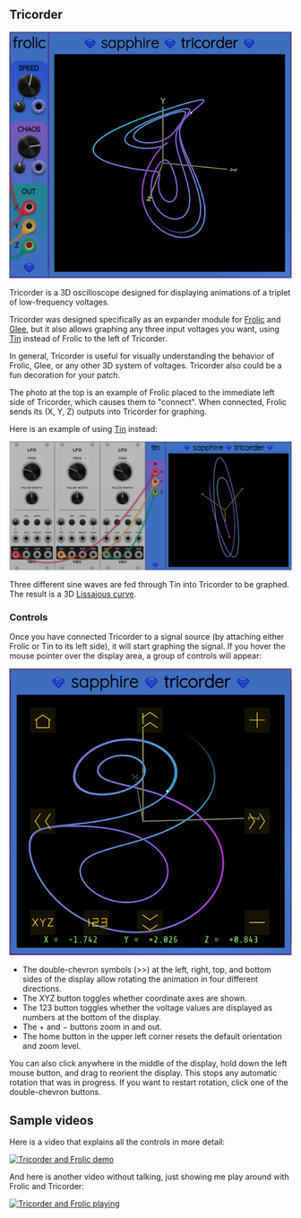 ## Tricorder

![Tricorder](images/frolic_tricorder.png)

Tricorder is a 3D oscilloscope designed for displaying
animations of a triplet of low-frequency voltages.

Tricorder was designed specifically as an expander module
for [Frolic](Frolic.md) and [Glee](Glee.md), but it also allows graphing
any three input voltages you want, using [Tin](Tin.md)
instead of Frolic to the left of Tricorder.

In general, Tricorder is useful for visually understanding the behavior
of Frolic, Glee, or any other 3D system of voltages.
Tricorder also could be a fun decoration for your patch.

The photo at the top is an example of Frolic placed to the immediate
left side of Tricorder, which causes them to "connect".
When connected, Frolic sends its (X, Y, Z) outputs
into Tricorder for graphing.

Here is an example of using [Tin](Tin.md) instead:

![Tin and Tricorder](images/tin_tricorder.png)

Three different sine waves are fed through Tin into Tricorder
to be graphed. The result is a 3D [Lissajous curve](https://en.wikipedia.org/wiki/Lissajous_curve).

### Controls

Once you have connected Tricorder to a signal source (by attaching either Frolic or Tin to its left side),
it will start graphing the signal. If you hover the mouse pointer over the display area, a group of controls
will appear:

![Tricorder controls](images/tricorder_controls.png)

* The double-chevron symbols (&gt;&gt;) at the left, right, top, and bottom sides of the display
allow rotating the animation in four different directions.
* The XYZ button toggles whether coordinate axes are shown.
* The 123 button toggles whether the voltage values are displayed as numbers at the bottom of the display.
* The + and &minus; buttons zoom in and out.
* The home button in the upper left corner resets the default orientation and zoom level.

You can also click anywhere in the middle of the display, hold down the left mouse button,
and drag to reorient the display. This stops any automatic rotation that was in progress.
If you want to restart rotation, click one of the double-chevron buttons.

## Sample videos

Here is a video that explains all the controls in more detail:

[![Tricorder and Frolic demo](https://img.youtube.com/vi/A8WPdp5dvfQ/0.jpg)](https://www.youtube.com/watch?v=A8WPdp5dvfQ)

And here is another video without talking, just showing me play around with Frolic and Tricorder:


[![Tricorder and Frolic playing](https://img.youtube.com/vi/fHcIxpdeKFI/0.jpg)](https://www.youtube.com/watch?v=fHcIxpdeKFI)
